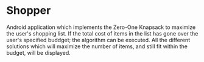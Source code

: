 # Shopper

Android application which implements the Zero-One Knapsack to maximize the user's shopping list. If the total cost of items in the list has gone over the user's specified buddget; the algorithm can be executed. All the different solutions which will maximize the number of items, and still fit within the budget, will be displayed.
